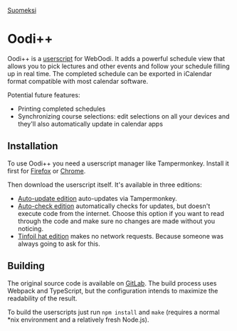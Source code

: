 [Suomeksi](README.md)

# Oodi++

Oodi++ is a [userscript][userscript] for WebOodi. It adds a powerful schedule view that allows you to pick lectures and other
events and follow your schedule filling up in real time. The completed schedule can be exported in iCalendar format compatible
with most calendar software.

Potential future features:

- Printing completed schedules
- Synchronizing course selections: edit selections on all your devices and they'll also automatically update in calendar apps

## Installation

To use Oodi++ you need a userscript manager like Tampermonkey. Install it first for [Firefox][tm-ff] or [Chrome][tm-chrome].

Then download the userscript itself. It's available in three editions:

- [Auto-update edition](oodiplusplus.autoupdate.user.js) auto-updates via Tampermonkey.
- [Auto-check edition](oodiplusplus.autocheck.user.js) automatically checks for updates, but doesn't execute code from the
  internet. Choose this option if you want to read through the code and make sure no changes are made without you noticing.
- [Tinfoil hat edition](oodiplusplus.folio.user.js) makes no network requests. Because someone was always going to ask for this.

## Building

The original source code is available on [GitLab][gitlab]. The build process uses Webpack and TypeScript, but the configuration
intends to maximize the readability of the result.

To build the userscripts just run `npm install` and `make` (requires a normal *nix environment and a relatively fresh Node.js).

[userscript]: https://en.wikipedia.org/wiki/Userscript
[tm-ff]: https://addons.mozilla.org/fi/firefox/addon/tampermonkey/
[tm-chrome]: https://chrome.google.com/webstore/detail/tampermonkey/dhdgffkkebhmkfjojejmpbldmpobfkfo
[gitlab]: https://gitlab.com/PurkkaKoodari/oodiplusplus

